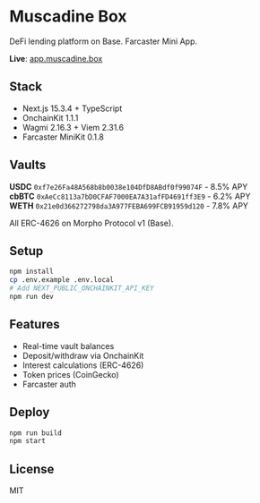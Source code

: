 # Muscadine Box

DeFi lending platform on Base. Farcaster Mini App.

**Live**: [app.muscadine.box](https://app.muscadine.box)

## Stack

- Next.js 15.3.4 + TypeScript
- OnchainKit 1.1.1
- Wagmi 2.16.3 + Viem 2.31.6
- Farcaster MiniKit 0.1.8

## Vaults

**USDC** `0xf7e26Fa48A568b8b0038e104DfD8ABdf0f99074F` - 8.5% APY  
**cbBTC** `0xAeCc8113a7bD0CFAF7000EA7A31afFD4691ff3E9` - 6.2% APY  
**WETH** `0x21e0d366272798da3A977FEBA699FCB91959d120` - 7.8% APY

All ERC-4626 on Morpho Protocol v1 (Base).

## Setup

```bash
npm install
cp .env.example .env.local
# Add NEXT_PUBLIC_ONCHAINKIT_API_KEY
npm run dev
```

## Features

- Real-time vault balances
- Deposit/withdraw via OnchainKit
- Interest calculations (ERC-4626)
- Token prices (CoinGecko)
- Farcaster auth

## Deploy

```bash
npm run build
npm start
```

## License

MIT